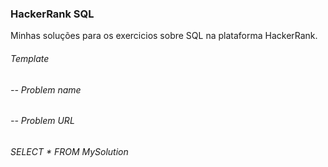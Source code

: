 ### HackerRank SQL
Minhas soluções para os exercicios sobre SQL na plataforma HackerRank.

###### Template

###### -- Problem name
###### -- Problem URL
###### SELECT * FROM MySolution
